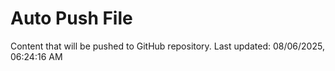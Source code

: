 # Auto Push File

Content that will be pushed to GitHub repository.
Last updated: 08/06/2025, 06:24:16 AM
